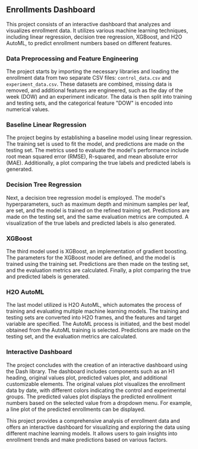 ## Enrollments Dashboard

This project consists of an interactive dashboard that analyzes and visualizes enrollment data. It utilizes various machine learning techniques, including linear regression, decision tree regression, XGBoost, and H2O AutoML, to predict enrollment numbers based on different features.

### Data Preprocessing and Feature Engineering

The project starts by importing the necessary libraries and loading the enrollment data from two separate CSV files: `control_data.csv` and `experiment_data.csv`. These datasets are combined, missing data is removed, and additional features are engineered, such as the day of the week (DOW) and an experiment indicator. The data is then split into training and testing sets, and the categorical feature "DOW" is encoded into numerical values.

### Baseline Linear Regression

The project begins by establishing a baseline model using linear regression. The training set is used to fit the model, and predictions are made on the testing set. The metrics used to evaluate the model's performance include root mean squared error (RMSE), R-squared, and mean absolute error (MAE). Additionally, a plot comparing the true labels and predicted labels is generated.

### Decision Tree Regression

Next, a decision tree regression model is employed. The model's hyperparameters, such as maximum depth and minimum samples per leaf, are set, and the model is trained on the refined training set. Predictions are made on the testing set, and the same evaluation metrics are computed. A visualization of the true labels and predicted labels is also generated.

### XGBoost

The third model used is XGBoost, an implementation of gradient boosting. The parameters for the XGBoost model are defined, and the model is trained using the training set. Predictions are then made on the testing set, and the evaluation metrics are calculated. Finally, a plot comparing the true and predicted labels is generated.

### H2O AutoML

The last model utilized is H2O AutoML, which automates the process of training and evaluating multiple machine learning models. The training and testing sets are converted into H2O frames, and the features and target variable are specified. The AutoML process is initiated, and the best model obtained from the AutoML training is selected. Predictions are made on the testing set, and the evaluation metrics are calculated.

### Interactive Dashboard

The project concludes with the creation of an interactive dashboard using the Dash library. The dashboard includes components such as an H1 heading, original values plot, predicted values plot, and additional customizable elements. The original values plot visualizes the enrollment data by date, with different colors indicating the control and experimental groups. The predicted values plot displays the predicted enrollment numbers based on the selected value from a dropdown menu. For example, a line plot of the predicted enrollments can be displayed.

This project provides a comprehensive analysis of enrollment data and offers an interactive dashboard for visualizing and exploring the data using different machine learning models. It allows users to gain insights into enrollment trends and make predictions based on various factors.
